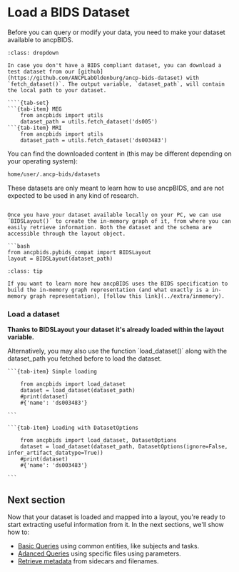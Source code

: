 # Load a BIDS Dataset

Before you can query or modify your data, you need to make your dataset available to ancpBIDS.

```{admonition} Don't have a Dataset?
:class: dropdown

In case you don't have a BIDS compliant dataset, you can download a test dataset from our [github](https://github.com/ANCPLabOldenburg/ancp-bids-dataset) with `fetch_dataset()`. The output variable, `dataset_path`, will contain the local path to your dataset.

````{tab-set}
```{tab-item} MEG
    from ancpbids import utils
    dataset_path = utils.fetch_dataset('ds005')
```{tab-item} MRI
    from ancpbids import utils
    dataset_path = utils.fetch_dataset('ds003483')
````

You can find the downloaded content in (this may be different depending on your operating system):

```bash
home/user/.ancp-bids/datasets
```

These datasets are only meant to learn how to use ancpBIDS, and are not expected to be used in any kind of research. 
 

```

Once you have your dataset available locally on your PC, we can use ´BIDSLayout()´ to create the in-memory graph of it, from where you can easily retrieve information. Both the dataset and the schema are accessible through the layout object.

```bash
from ancpbids.pybids_compat import BIDSLayout
layout = BIDSLayout(dataset_path)
```
  
```{admonition} In-memory graph?
:class: tip

If you want to learn more how ancpBIDS uses the BIDS specification to build the in-memory graph representation (and what exactly is a in-memory graph representation), [follow this link](../extra/inmemory).

```
    
### Load a dataset
**Thanks to BIDSLayout your dataset it's already loaded within the layout variable.**

Alternatively, you may also use the function ´load_dataset()´ along with the dataset_path you fetched before to load the dataset. 


````{tab-set}
```{tab-item} Simple loading

    from ancpbids import load_dataset
    dataset = load_dataset(dataset_path)
    #print(dataset)
    #{'name': 'ds003483'}

```

```{tab-item} Loading with DatasetOptions

    from ancpbids import load_dataset, DatasetOptions
    dataset = load_dataset(dataset_path, DatasetOptions(ignore=False, infer_artifact_datatype=True))
    #print(dataset)
    #{'name': 'ds003483'}

```
````



## Next section
Now that your dataset is loaded and mapped into a layout, you're ready to start extracting useful information from it. In the next sections, we'll show how to:
* [Basic Queries](https://ancplaboldenburg.github.io/ancpbids_documentation/query/basic.html) using common entities, like subjects and tasks.
* [Adanced Queries](https://ancplaboldenburg.github.io/ancpbids_documentation/query/advanced.html) using specific files using parameters.
* [Retrieve metadata](https://ancplaboldenburg.github.io/ancpbids_documentation/query/metadata.html) from sidecars and filenames.

